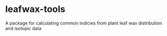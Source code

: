 # leafwax-tools
A package for calculating common indicies from plant leaf wax distribution and isotopic data
